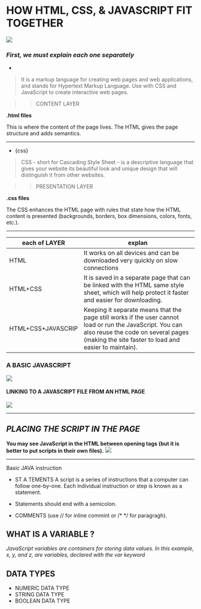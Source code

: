 # HOW HTML, CSS, & JAVASCRIPT FIT TOGETHER

![](https://miro.medium.com/max/19118/1*2xsLeLNqKwIoGOQlw8O6Ug.png)

### *First, we must explain each one separately*


* <Html>

> It is a markup language for creating web pages and web applications, and stands for Hypertext Markup Language. Use with CSS and JavaScript to create interactive web pages.

>> CONTENT LAYER

**.html files**

This is where the content of the page lives. The HTML gives the page structure and adds semantics.


** **

* {css}

> CSS - short for Cascading Style Sheet - is a descriptive language that gives your website its beautiful look and unique design that will distinguish it from other websites.

>> PRESENTATION LAYER

**.css files**

The CSS enhances the HTML page with rules that state how the HTML content is presented (backgrounds, borders, box dimensions, colors, fonts, etc.).

** ** 


| each of LAYER |             explan           |
| -----------|------------------------------|
|  HTML  | It works on all devices and can be downloaded very quickly on slow connections      |
|  HTML+CSS     | It is saved in a separate page that can be linked with the HTML same style sheet, which will help protect it faster and easier for downloading.         |
|  HTML+CSS+JAVASCRIP     | Keeping it separate means that the page still works if the user cannot load or run the JavaScript. You can also reuse the code on several pages (making the site faster to load and easier to maintain).         |


### A BASIC JAVASCRIPT
![](https://www.theengineeringprojects.com/wp-content/uploads/2020/01/Basic-Syntax-And-Rules-In-JavaScript-3-1.jpg)

####  LINKING TO A JAVASCRIPT FILE FROM AN HTML PAGE
![](https://i.stack.imgur.com/dwB1z.png)


** **

## *PLACING THE SCRIPT IN THE PAGE*

**You may see JavaScript in the HTML between opening <script> and closing </script> tags (but it is better to put scripts in their own files).**
![](https://www.homeandlearn.co.uk/javascript/images/chapter_1/javascript_body.gif)


** **

Basic JAVA instruction 

* ST A TEMENTS A script is a series of instructions that a computer can follow one-by-one. Each individual instruction or step is known as a statement.

* Statements should end with a semicolon.

* COMMENTS (use  //  for inline commint or /*   */ for paragragh).

## WHAT IS  A VARIABLE ? 

*JavaScript variables are containers for storing data values.
In this example, x, y, and z, are variables, declared with the var keyword*

## DATA TYPES

* NUMERIC DATA TYPE
* STRING DATA TYPE
* BOOLEAN DATA TYPE